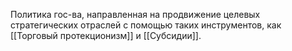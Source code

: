 Политика гос-ва, направленная на продвижение целевых стратегических отраслей с помощью таких инструментов, как [[Торговый протекционизм]] и [[Субсидии]].